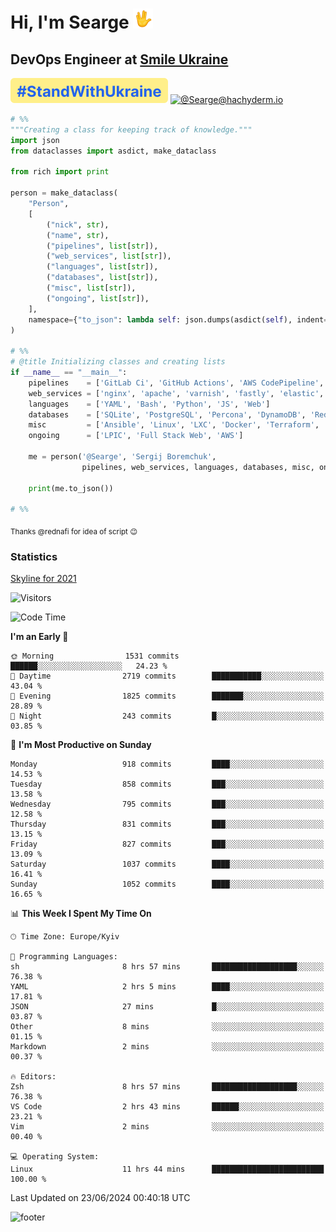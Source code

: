 # Hi, I'm Searge <img src="images/vulcan.webp" style="display: inline-block; margin: 0; height: 2rem" alt="Vulcan salute" />

## DevOps Engineer at [Smile Ukraine](https://smile-ukraine.com/en)

[![Stand With Ukraine](https://raw.githubusercontent.com/vshymanskyy/StandWithUkraine/main/badges/StandWithUkraine.svg)](https://stand-with-ukraine.pp.ua)
<a rel="me" href="https://hachyderm.io/@Searge">![@Searge@hachyderm.io](https://img.shields.io/badge/-@Searge-%232B90D9?logo=mastodon&logoColor=white)</a>

```python
# %%
"""Creating a class for keeping track of knowledge."""
import json
from dataclasses import asdict, make_dataclass

from rich import print

person = make_dataclass(
    "Person",
    [
        ("nick", str),
        ("name", str),
        ("pipelines", list[str]),
        ("web_services", list[str]),
        ("languages", list[str]),
        ("databases", list[str]),
        ("misc", list[str]),
        ("ongoing", list[str]),
    ],
    namespace={"to_json": lambda self: json.dumps(asdict(self), indent=4)},
)

# %%
# @title Initializing classes and creating lists
if __name__ == "__main__":
    pipelines    = ['GitLab Ci', 'GitHub Actions', 'AWS CodePipeline', 'Jenkins']
    web_services = ['nginx', 'apache', 'varnish', 'fastly', 'elastic', 'solr']
    languages    = ['YAML', 'Bash', 'Python', 'JS', 'Web']
    databases    = ['SQLite', 'PostgreSQL', 'Percona', 'DynamoDB', 'Redis']
    misc         = ['Ansible', 'Linux', 'LXC', 'Docker', 'Terraform', 'AWS']
    ongoing      = ['LPIC', 'Full Stack Web', 'AWS']

    me = person('@Searge', 'Sergij Boremchuk',
                pipelines, web_services, languages, databases, misc, ongoing)

    print(me.to_json())

# %%

```

<sub>Thanks @rednafi for idea of script :wink:</sub>

### Statistics

[Skyline for 2021](https://skyline.github.com/Searge/2021)

![Visitors](https://komarev.com/ghpvc/?username=searge&label=Profile%20views&color=0e75b6&style=flat) 
<!--START_SECTION:waka-->
![Code Time](http://img.shields.io/badge/Code%20Time-2%2C604%20hrs%2026%20mins-blue)

**I'm an Early 🐤** 

```text
🌞 Morning                1531 commits        ██████░░░░░░░░░░░░░░░░░░░   24.23 % 
🌆 Daytime                2719 commits        ███████████░░░░░░░░░░░░░░   43.04 % 
🌃 Evening                1825 commits        ███████░░░░░░░░░░░░░░░░░░   28.89 % 
🌙 Night                  243 commits         █░░░░░░░░░░░░░░░░░░░░░░░░   03.85 % 
```
📅 **I'm Most Productive on Sunday** 

```text
Monday                   918 commits         ████░░░░░░░░░░░░░░░░░░░░░   14.53 % 
Tuesday                  858 commits         ███░░░░░░░░░░░░░░░░░░░░░░   13.58 % 
Wednesday                795 commits         ███░░░░░░░░░░░░░░░░░░░░░░   12.58 % 
Thursday                 831 commits         ███░░░░░░░░░░░░░░░░░░░░░░   13.15 % 
Friday                   827 commits         ███░░░░░░░░░░░░░░░░░░░░░░   13.09 % 
Saturday                 1037 commits        ████░░░░░░░░░░░░░░░░░░░░░   16.41 % 
Sunday                   1052 commits        ████░░░░░░░░░░░░░░░░░░░░░   16.65 % 
```


📊 **This Week I Spent My Time On** 

```text
🕑︎ Time Zone: Europe/Kyiv

💬 Programming Languages: 
sh                       8 hrs 57 mins       ███████████████████░░░░░░   76.38 % 
YAML                     2 hrs 5 mins        ████░░░░░░░░░░░░░░░░░░░░░   17.81 % 
JSON                     27 mins             █░░░░░░░░░░░░░░░░░░░░░░░░   03.87 % 
Other                    8 mins              ░░░░░░░░░░░░░░░░░░░░░░░░░   01.15 % 
Markdown                 2 mins              ░░░░░░░░░░░░░░░░░░░░░░░░░   00.37 % 

🔥 Editors: 
Zsh                      8 hrs 57 mins       ███████████████████░░░░░░   76.38 % 
VS Code                  2 hrs 43 mins       ██████░░░░░░░░░░░░░░░░░░░   23.21 % 
Vim                      2 mins              ░░░░░░░░░░░░░░░░░░░░░░░░░   00.40 % 

💻 Operating System: 
Linux                    11 hrs 44 mins      █████████████████████████   100.00 % 
```


 Last Updated on 23/06/2024 00:40:18 UTC
<!--END_SECTION:waka-->

![footer](https://capsule-render.vercel.app/api?type=waving&color=gradient&customColorList=14,21&height=82&section=footer)
